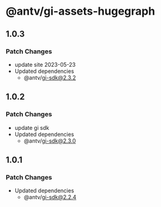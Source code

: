 # @antv/gi-assets-hugegraph

## 1.0.3

### Patch Changes

- update site 2023-05-23
- Updated dependencies
  - @antv/gi-sdk@2.3.2

## 1.0.2

### Patch Changes

- update gi sdk
- Updated dependencies
  - @antv/gi-sdk@2.3.0

## 1.0.1

### Patch Changes

- Updated dependencies
  - @antv/gi-sdk@2.2.4
